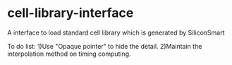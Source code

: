 cell-library-interface
======================

A interface to load standard cell library which is generated by SiliconSmart


To do list:
1)Use "Opaque pointer" to hide the detail.
2)Maintain the interpolation method on timing computing.
